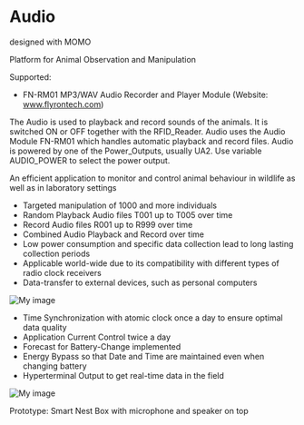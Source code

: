﻿# Audio
 designed with MOMO

Platform for Animal Observation and Manipulation

Supported:
- FN-RM01 MP3/WAV Audio Recorder and Player Module (Website: www.flyrontech.com)


The Audio is used to playback and record sounds of the animals. It is switched ON or
OFF together with the RFID_Reader. Audio uses the Audio Module FN-RM01
which handles automatic playback and record files. Audio is
powered by one of the Power_Outputs, usually UA2. Use variable
AUDIO_POWER to select the power output.


An efficient application to monitor and control animal behaviour in wildlife
as well as in laboratory settings

-	Targeted manipulation of 1000 and more individuals
- Random Playback Audio files T001 up to T005 over time
- Record Audio files R001 up to R999 over time
- Combined Audio Playback and Record over time
-	Low power consumption and specific data collection lead to long lasting collection periods
-	Applicable world-wide due to its compatibility with different types of radio clock receivers 
-	Data-transfer to external devices, such as personal computers
 
![My image](https://github.com/peterloes/Audio/blob/master/Getting_Started_Tutorial/2_Electronic_board.jpg)

- Time Synchronization with atomic clock once a day to ensure optimal data quality
- Application Current Control twice a day
- Forecast for Battery-Change implemented
- Energy Bypass so that Date and Time are maintained even when changing battery
- Hyperterminal Output to get real-time data in the field

![My image](https://github.com/peterloes/Scales/blob/master/Getting_Started_Tutorial/1_weigh_cell_rfid.JPG)

Prototype: Smart Nest Box with microphone and speaker on top
